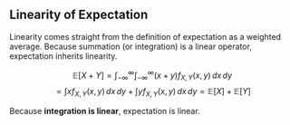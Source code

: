 ## Linearity of Expectation

Linearity comes straight from the definition of expectation as a weighted average. Because summation (or integration) is a linear operator, expectation inherits linearity.

$$
\mathbb{E}[X + Y] = \int_{-\infty}^\infty \int_{-\infty}^\infty (x + y) f_{X,Y}(x, y) \, dx\,dy
$$
$$
= \int x f_{X,Y}(x, y)\,dx\,dy + \int y f_{X,Y}(x, y)\,dx\,dy = \mathbb{E}[X] + \mathbb{E}[Y]
$$

Because **integration is linear**, expectation is linear.


